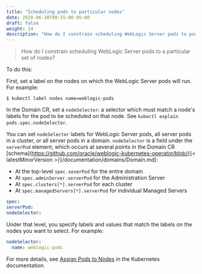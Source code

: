 ```yaml
---
title: "Scheduling pods to particular nodes"
date: 2020-06-30T08:55:00-05:00
draft: false
weight: 14
description: "How do I constrain scheduling WebLogic Server pods to particular nodes?"
---
```


> How do I constrain scheduling WebLogic Server pods to a particular set of nodes?

To do this:

First, set a label on the nodes on which the WebLogic Server pods will run. For example:
```shell
$ kubectl label nodes name=weblogic-pods
```

In the Domain CR, set a `nodeSelector`: a selector which must match a node's labels for the pod to be scheduled on that node. See `kubectl explain pods.spec.nodeSelector`.

You can set `nodeSelector` labels for WebLogic Server pods, all server pods in a cluster, or all server pods in a domain. `nodeSelector` is a field under the `serverPod` element, which occurs at several points in the Domain CR [schema](https://github.com/oracle/weblogic-kubernetes-operator/blob/{{< latestMinorVersion >}}/documentation/domains/Domain.md):

- At the top-level `spec.severPod` for the entire domain
- At `spec.adminServer.serverPod` for the Administration Server
- At `spec.clusters[*].serverPod` for each cluster
- At `spec.managedServers[*].serverPod` for individual Managed Servers


```yaml
spec:
serverPod:
nodeSelector:
```
Under that level, you specify labels and values that match the labels on the nodes you want to select. For example:

```yaml
nodeSelector:
  name: weblogic-pods
```

For more details, see [Assign Pods to Nodes](https://kubernetes.io/docs/tasks/configure-pod-container/assign-pods-nodes/) in the Kubernetes documentation.
